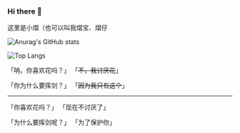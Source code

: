### Hi there 👋
这里是小熠（也可以叫我熠宝、熠仔

<!--
**Transmigration-zhou/Transmigration-zhou** is a ✨ _special_ ✨ repository because its `README.md` (this file) appears on your GitHub profile.

Here are some ideas to get you started:

- 🔭 I’m currently working on ...
- 🌱 I’m currently learning ...
- 👯 I’m looking to collaborate on ...
- 🤔 I’m looking for help with ...
- 💬 Ask me about ...
- 📫 How to reach me: ...
- 😄 Pronouns: ...
- ⚡ Fun fact: ...
-->

![Anurag's GitHub stats](https://github-readme-stats.vercel.app/api?username=Transmigration-zhou&theme=vue-dark&show_icons=true)

![Top Langs](https://github-readme-stats.vercel.app/api/top-langs/?username=Transmigration-zhou&theme=vue-dark&layout=compact&hide=javascript,html,css,less)


「呐，你喜欢花吗？」
「~~不，我讨厌花~~」

「你为什么要挥剑？」
「~~因为我只有这个~~」

------------
「你喜欢花吗？」
「现在不讨厌了」

「为什么要挥剑呢？」
「为了保护你」
